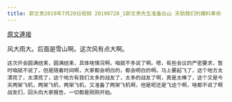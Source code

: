 ```yaml
---
title: 郭文贵2019年7月20日视频 20190720_1郭文贵先生准备出山 天助我们的爆料革命 一切都是刚刚开始
---
```


[原文連接](https://gnews.org/ThreadView/53478819)

风大雨大。后面是雪山啊。这次风有点大啊。

    这次开会圆满结束，圆满结束，具体啥情况啊，咱就不多说了啊。嗯，有些会议的严密要求，暂时咱就不说了，但是随着时间啊，大家都会明白的，都会明白的啊。马上要起飞了，这个地方太漂亮了，太漂亮了，这个地方有我们太多的战友了，太多的战友了啊，真是太棒了，这个又是今天两架飞机，两架飞机，两架飞机，又准备了两架飞机啊，但是呢还是飞这个啊，啥都不说了啊战友们，回头向大家报告，一切都是刚刚开始。
